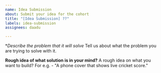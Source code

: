 ```yaml
---
name: Idea Submission
about: Submit your idea for the cohort
title: "[Idea Submission] ??"
labels: idea-submission
assignees: daadu

---
```


**Describe the problem that it will solve*
Tell us about what the problem you are trying to solve with it.

**Rough idea of what solution is in your mind?**
A rough idea on what you want to build? For e.g. - "A phone cover that shows live cricket score."
